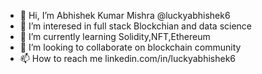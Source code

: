 - 👋 Hi, I’m Abhishek Kumar Mishra @luckyabhishek6
- 👀 I’m interesed in full stack Blockchian and data science
- 🌱 I’m currently learning Solidity,NFT,Ethereum
- 💞️ I’m looking to collaborate on blockchain community 
- 📫 How to reach me linkedin.com/in/luckyabhishek6

<!---
luckyabhishek6/luckyabhishek6 is a ✨ special ✨ repository because its `README.md` (this file) appears on your GitHub profile.
You can click the Preview link to take a look at your changes.
--->

